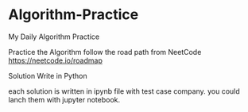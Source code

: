 # Algorithm-Practice

My Daily Algorithm Practice

Practice the Algorithm follow the road path from NeetCode https://neetcode.io/roadmap

Solution Write in Python

each solution is written in ipynb file with test case company. you could lanch them with jupyter notebook.
